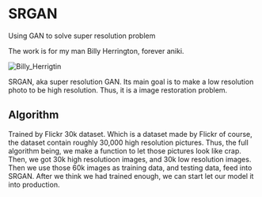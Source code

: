 # SRGAN
Using GAN to solve super resolution problem

The work is for my man Billy Herrington, forever aniki.

![Billy_Herrigtin](https://i.imgur.com/bdyl1pP.jpeg)

SRGAN, aka super resolution GAN. Its main goal is to make a low resolution photo to be high resolution. Thus, it is a image restoration problem.


## Algorithm
Trained by Flickr 30k dataset. Which is a dataset made by Flickr of course, the dataset contain roughly 30,000 high resolution pictures. Thus, the full algorithm being, we make a function to let those pictures look like crap. Then, we got 30k high resolutioon images, and 30k low resolution images. Then we use those 60k images as training data, and testing data, feed into SRGAN. After we think we had trained enough, we can start let our model it into production.









